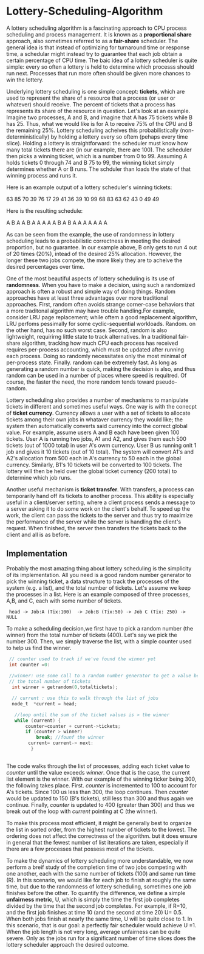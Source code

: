 # Lottery-Scheduling-Algorithm

A lottery scheduling algorithm is a fascinating approach to CPU process scheduling and process management. It is known as a **proportional share** approach, also sometimes referred to as a **fair-share** scheduler. The general idea is that instead of optimizing for turnaround time
or response time, a schedular might instead try to guarantee that each job obtain a certain percentage of CPU time. The baic idea of a lottery
scheduler is quite simple: every so often a lottery is held to determine which processs should run next. Processes that run more often should be
given more chances to win the lottery. 

Underlying lottery scheduling is one simple concept: **tickets**, which are used to represent the share of a resource that a process (or user or whatever) should receive. The percent of tickets that a process has represents its share of the resource in question. Let's look at an example. Imagine two processes, A and B, and imagine that A has 75 tickets while B has 25. Thus, what we would like is for A to receive 75% of the CPU and B the remaining 25%. Lottery scheduling acheives this probabilistically (non-deterministically) by holding a lottery every so oftem (pehaps every time slice). Holding a lottery is straightforward: the scheduler must know how many total tickets there are (in our example, there are 100). The scheduler then picks a winning ticket, which is a number from 0 to 99. Assuming A holds tickets 0 through 74 and B 75 to 99, the winning ticket simply determines whether A or B runs. The schduler than loads the state of that winning process and runs it. 

Here is an example output of a lottery scheduler's winning tickets:

 63 85 70 39 76 17 29 41 36 39 10 99 68 83 63 62 43 0 49 49

 Here is the resulting schedule:
 
   A B A A B A A A A A B A B A A A A A A A

   As can be seen from the example, the use of randomness in lottery scheduling leads to a probabilistic correctness in meeting the desired
   proportion, but no guarantee. In our example above, B only gets to run 4 out of 20 times (20%), intead of the desired 25% allocation.
   However, the longer these two jobs compete, the more likely they are to acheive the desired percentages over time.

   One of the most beautiful aspects of lottery scheduling is its use of **randomness**. When you have to make a decision, using such a 
   randomized approach is often a robust and simple way of doing things. Random approaches have at least three advantages over more traditional
   approaches. First, random often avoids strange corner-case behaviors that a more traditonal algorithm may have trouble handling.For example,
   consider LRU page replacement; while oftem a good replacement algorithm, LRU perfoms pessimally for some cyclic-sequential workloads. Random.
   on the other hand, has no such worst case. Second, random is also lightweight, requirirng little state to track alternatives. In a 
   traditional fair-share algorithm, tracking how much CPU each process has received requires per-process accounting, which must be updated
   after running each process. Doing so randomly necessitates only the most minimal of per-process state. Finally. random can be extremely fast.
   As long as generating a random number is quick, making the decision is also, and thus random can be used in a number of places where speed
   is requitred. Of course, the faster the need, the more random tends toward pseudo-random.

   Lottery scheduling also provides a number of mechanisms to manipulate tickets in different and sometimes useful ways. One way is with the 
   conecpt of **ticket currency**. Currency allows a user with a set of tickets to allocate tickets among their own jobs in whataver currency
   they would like; the system then automatically converts said currency into the correct global value. For example, assume users A and B each
   have been given 100 tickets. User A is running two jobs, A1 and A2, and gives them each 500 tickets (out of 1000 total) in user A's owm
   currency. User B us running onlt 1 job and gives it 10 tickets (out of 10 total). The system will convert A1's and A2's allocation from 500
   each in A's currency to 50 each in the global currency. Similarly, B1's 10 tickets will be converted to 100 tickets. The lottery will then
   be held over the global ticket currency (200 total) to determine which job runs.

   Another useful mechanism is **ticket transfer**. With transfers, a process can temporarily hand off its tickets to another process. This 
   ability is especially useful in a client/server setting, where a client process sends a message to a server asking it to do some work on 
   the client's behalf. To speed up the work, the client can pass the tickets to the server and thus try to maximize the performance of the
   server while the server is handling the client's request. When finished, the server then transfers the tickets back to the client and all
   is as before.

   ## Implementation

   Probably the most amazing thing about lottery scheduling is the simplicity of its implementation. All you need is a good random number 
   generator to pick the winning ticket, a data structure to track the processes of the system (e.g. a list), and the total number of
   tickets. Let's assume we keep the processes in a list. Here is an example composed of three processes, A,B, and C, each with some number
   of tickets.

     head -> Job:A (Tix:100)  -> Job:B (Tix:50) -> Job C (Tix: 250) -> NULL

   To make a scheduling decision,we first have to pick a random number (the winner) from the total number of tickets (400). Let's say we
   pick the number 300. Then, we simply traverse the list, with a simple counter used to help us find the winner.

   ```C
    // counter used to track if we've found the winner yet
    int counter =0:
    
    //winner: use some call to a random number generator to get a value between 0 and 
    // the total number of tickets
     int winner = getrandom(0,totaltickets);

     // current : use this to walk through the list of jobs
     node_t  *current = head;

      //loop until the sum of the ticket values is > the winner
      while (current) {
          counter=counter + current->tickets;
          if (counter > winner)
              break; //founf the winner
           current= current-> next: 
            }  
          
   ```
          
   The code walks through the list of processes, adding each ticket value to *counter* until the value exceeds *winner*. Once that is the 
   case, the current list element is the winner. With our example of the winning ticker being 300, the following takes place. First.
   *counter* is incremented to 100 to account for A's tickets. Since 100 us less than 300, the loop continues. Then *counter* would be 
   updated to 150 (B's tickets), still less than 300 and thus again we continue. Finally, *counter* is updated to 400 (greater than 300)
   and thus we break out of the loop with *current* pointing at C (the winner).
   
   To make this process most efficient, it might be generally best to organize the list in sorted order, from the highest number of tickets
   to the lowest. The ordering does not affect the correctness of the algorithm. but it does ensure in general that the fewest number of
   list iterations are taken, especially if there are a few processes that possess most of the tickets.
     
   To make the dynamics of lottery scheduling more understandable, we now perform a breif study of the completion time of two jobs 
   competing with one another, each with the same number of tickets (100) and same run time (R). In this scenario, we would like for
   each job to finish at roughly the same time, but due to the randomness of lottery scheduling, sometimes one job finishes before the
   other. To quantify the difference, we define a simple **unfairness metric**, U, which is simply the time the first job completes 
   divided by the time that the second job completes. For example, if R=10, and the first job finishes at time 10 (and the second at time
   20) U= 0.5. When both jobs finish at nearly the same time, U will be quite close to 1. In this scenario, that is our goal: a perfectly
   fair scheduler would achieve U =1. When the job length is not very long, average unfairness can be quite severe. Only as the jobs run
   for a significant number of time slices does the lottery scheduler approach the desired outcome. 


   
   
    
    
    
   
 
